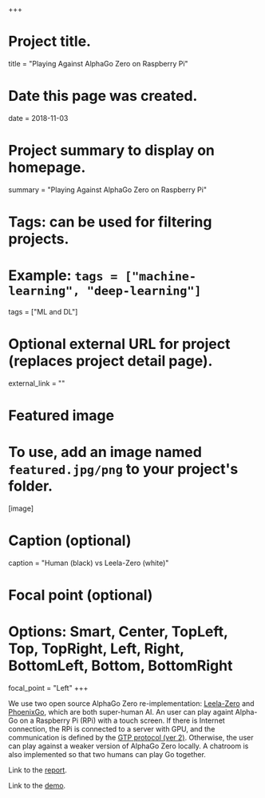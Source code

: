 +++
# Project title.
title = "Playing Against AlphaGo Zero on Raspberry Pi"

# Date this page was created.
date = 2018-11-03

# Project summary to display on homepage.
summary = "Playing Against AlphaGo Zero on Raspberry Pi"

# Tags: can be used for filtering projects.
# Example: `tags = ["machine-learning", "deep-learning"]`
tags = ["ML and DL"]

# Optional external URL for project (replaces project detail page).
external_link = ""

# Featured image
# To use, add an image named `featured.jpg/png` to your project's folder. 
[image]
  # Caption (optional)
  caption = "Human (black) vs Leela-Zero (white)"
  
  # Focal point (optional)
  # Options: Smart, Center, TopLeft, Top, TopRight, Left, Right, BottomLeft, Bottom, BottomRight
  focal_point = "Left"
+++

We use two open source AlphaGo Zero re-implementation: [Leela-Zero](https://github.com/gcp/leela-zero) and [PhoenixGo](https://github.com/Tencent/PhoenixGo), which are both super-human AI.
An user can play againt Alpha-Go on a Raspberry Pi (RPi) with a touch screen.
If there is Internet connection, the RPi is connected to a server with GPU, and the communication is defined by the [GTP protocol (ver 2)](https://www.lysator.liu.se/~gunnar/gtp/gtp2-spec-draft2/gtp2-spec.html).
Otherwise, the user can play against a weaker version of AlphaGo Zero locally.
A chatroom is also implemented so that two humans can play Go together.

Link to the [report](report.pdf).

Link to the [demo](https://drive.google.com/open?id=1caNG0tRBhQVUOxDP0oUImphVO8APv0h6).
